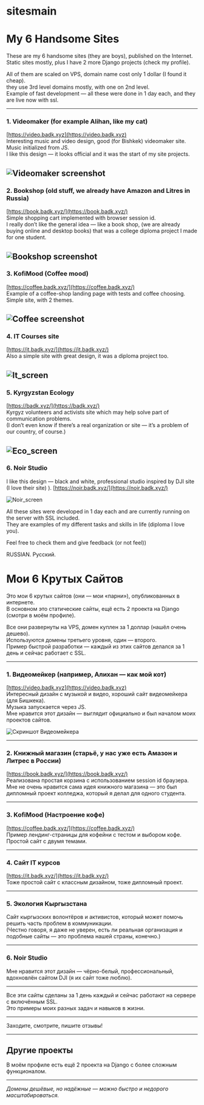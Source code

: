 # sitesmain
# My 6 Handsome Sites

These are my 6 handsome sites (they are boys), published on the Internet.  
Static sites mostly, plus I have 2 more Django projects (check my profile).  

All of them are scaled on VPS, domain name cost only 1 dollar (I found it cheap).  
they use 3rd level domains mostly, with one on 2nd level.  
Example of fast development — all these were done in 1 day each, and they are live now with ssl.

---
### 1. Videomaker (for example Alihan, like my cat)  
[https://video.badk.xyz](https://video.badk.xyz)  
Interesting music and video design, good (for Bishkek) videomaker site.  
Music initialized from JS.  
I like this design — it looks official and it was the start of my site projects.

![Videomaker screenshot](screenshots/video-main.png)
---

### 2. Bookshop (old stuff, we already have Amazon and Litres in Russia)  
[https://book.badk.xyz/](https://book.badk.xyz/)  
Simple shopping cart implemented with browser session id.  
I really don’t like the general idea — like a book shop, (we are already buying online and desktop books) that was a college diploma project I made for one student.

![Bookshop screenshot](screenshots/book.png)
---

### 3. KofiMood (Coffee mood)  
[https://coffee.badk.xyz/](https://coffee.badk.xyz/)  
Example of a coffee-shop landing page with tests and coffee choosing.  
Simple site, with 2 themes.

![Coffee screenshot](screenshots/coffee.png)
---

### 4. IT Courses site  
[https://it.badk.xyz/](https://it.badk.xyz/)  
Also a simple site with great design, it was a diploma project too.

![It_screen](screenshots/it-courses.png)
---

### 5. Kyrgyzstan Ecology 
[https://badk.xyz/](https://badk.xyz/)  
Kyrgyz volunteers and activists site which may help solve part of communication problems.  
(I don’t even know if there’s a real organization or site — it’s a problem of our country, of course.)

![Eco_screen](screenshots/ecology.png)
---

### 6. Noir Studio  
I like this design — black and white, professional studio inspired by DJI site (I love their site) ).
[https://noir.badk.xyz/](https://noir.badk.xyz/)

![Noir_screen](screenshots/noir.png)

All these sites were developed in 1 day each and are currently running on the server with SSL included.  
They are examples of my different tasks and skills in life (diploma I love you).


Feel free to check them and give feedback (or not feel))


RUSSIAN. Русский.

# Мои 6 Крутых Сайтов

Это мои 6 крутых сайтов (они — мои «парни»), опубликованных в интернете.  
В основном это статические сайты, ещё есть 2 проекта на Django (смотри в моём профиле).  

Все они развернуты на VPS, домен куплен за 1 доллар (нашёл очень дешево).  
Используются домены третьего уровня, один — второго.  
Пример быстрой разработки — каждый из этих сайтов делался за 1 день и сейчас работает с SSL.

---

### 1. Видеомейкер (например, Алихан — как мой кот)  
[https://video.badk.xyz](https://video.badk.xyz)  
Интересный дизайн с музыкой и видео, хороший сайт видеомейкера (для Бишкека).  
Музыка запускается через JS.  
Мне нравится этот дизайн — выглядит официально и был началом моих проектов сайтов.

![Скриншот Видеомейкера](https://your-image-host.com/screenshots/video-portfolio.png)

---

### 2. Книжный магазин (старьё, у нас уже есть Амазон и Литрес в России)  
[https://book.badk.xyz/](https://book.badk.xyz/)  
Реализована простая корзина с использованием session id браузера.  
Мне не очень нравится сама идея книжного магазина — это был дипломный проект колледжа, который я делал для одного студента.

---

### 3. KofiMood (Настроение кофе)  
[https://coffee.badk.xyz/](https://coffee.badk.xyz/)  
Пример лендинг-страницы для кофейни с тестом и выбором кофе.  
Простой сайт с двумя темами.

---

### 4. Сайт IT курсов  
[https://it.badk.xyz/](https://it.badk.xyz/)  
Тоже простой сайт с классным дизайном, тоже дипломный проект.

---

### 5. Экология Кыргызстана  
Сайт кыргызских волонтёров и активистов, который может помочь решить часть проблем в коммуникации.  
(Честно говоря, я даже не уверен, есть ли реальная организация и подобные сайты — это проблема нашей страны, конечно.)

---

### 6. Noir Studio  
Мне нравится этот дизайн — чёрно-белый, профессиональный, вдохновлён сайтом DJI (я их сайт тоже люблю).

---

Все эти сайты сделаны за 1 день каждый и сейчас работают на сервере с включённым SSL.  
Это примеры моих разных задач и навыков в жизни.

---

Заходите, смотрите, пишите отзывы!

---

## Другие проекты

В моём профиле есть ещё 2 проекта на Django с более сложным функционалом.

---

*Домены дешёвые, но надёжные — можно быстро и недорого масштабироваться.*
